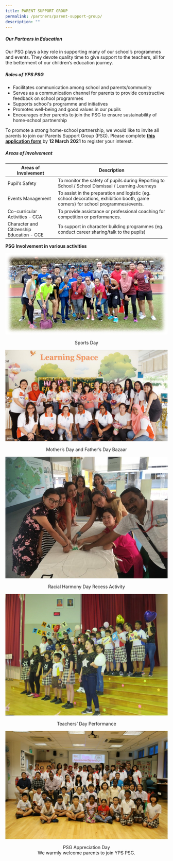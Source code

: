 ```yaml
---
title: PARENT SUPPORT GROUP
permalink: /partners/parent-support-group/
description: ""
---
```

##### **Our Partners in Education**
Our PSG plays a key role in supporting many of our school’s programmes and events. They devote quality time to give support to the teachers, all for the betterment of our children’s education journey.

##### **Roles of YPS PSG**
*   Facilitates communication among school and parents/community
*   Serves as a communication channel for parents to provide constructive feedback on school programmes
*   Supports school's programme and initiatives
*   Promotes well-being and good values in our pupils
*   Encourages other parents to join the PSG to ensure sustainability of home-school partnership

To promote a strong home-school partnership, we would like to invite all parents to join our Parents Support Group (PSG). Please complete [**this application form**](https://form.gov.sg/5ff29766d9174700125b68d6) by **12 March 2021** to register your interest. 

##### **Areas of Involvement**

| Areas of Involvement                      | Description                                                                                                                      |
|-------------------------------------------|----------------------------------------------------------------------------------------------------------------------------------|
| Pupil’s Safety                            | To monitor the safety of pupils during Reporting to School / School Dismissal / Learning Journeys                                |
| Events Management                         | To assist in the preparation and logistic (eg. school decorations, exhibition booth, game corners) for school programmes/events. |
| Co-curricular Activities - CCA            | To provide assistance or professional coaching for competition or performances.                                                  |
| Character and Citizenship Education - CCE | To support in character building programmes (eg. conduct career sharing/talk to the pupils)                                      |

**PSG Involvement in various activities**

![](/images/Partners/PARENT%20SUPPORT%20GROUP/PSG%20sport%20day.png)

<center>Sports Day</center>

![](/images/Partners/PARENT%20SUPPORT%20GROUP/PSG%20MFD.jpg)

<center>Mother’s Day and Father’s Day Bazaar</center>

![](/images/Partners/PARENT%20SUPPORT%20GROUP/PSG%20RH.jpg)

<center>Racial Harmony Day Recess Activity</center>

![](/images/Partners/PARENT%20SUPPORT%20GROUP/PSG%20TD.jpg)

<center>Teachers’ Day Performance</center>

![](/images/Partners/PARENT%20SUPPORT%20GROUP/PSG%20AD.jpg)

<center>PSG Appreciation Day <br>We warmly welcome parents to join YPS PSG. </center>